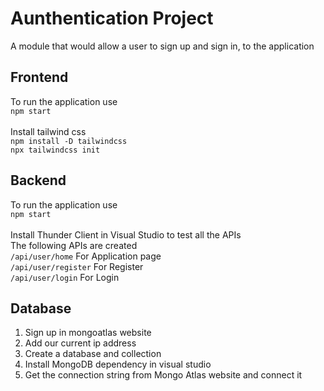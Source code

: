 # Aunthentication Project
A module that would allow a user to sign up and sign in, to the application

## Frontend
To run the application use\
```npm start```\
\
Install tailwind css\
```npm install -D tailwindcss```\
```npx tailwindcss init ```

## Backend
To run the application use\
```npm start```\
\
Install Thunder Client in Visual Studio to test all the APIs\
The following APIs are created\
```/api/user/home``` For Application page\
```/api/user/register``` For Register\
```/api/user/login``` For Login

## Database

1. Sign up in mongoatlas website
2. Add our current ip address
3. Create a database and collection
4. Install MongoDB dependency in visual studio
5. Get the connection string from Mongo Atlas website and connect it